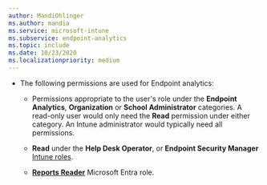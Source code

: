 ```yaml
---
author: MandiOhlinger
ms.author: mandia
ms.service: microsoft-intune
ms.subservice: endpoint-analytics
ms.topic: include
ms.date: 10/23/2020
ms.localizationpriority: medium
---
```

<!--Don't apply H2 in this include file since they are context driven by article. Used in overview.md, enroll-configmgr.md and enroll-intune.md files -->

- The following permissions are used for Endpoint analytics:
  - Permissions appropriate to the user's role under the **Endpoint Analytics**,  **Organization** or **School Administrator** categories.
A read-only user would only need the **Read** permission under either category. An Intune administrator would typically need all permissions.

  - **Read** under the **Help Desk Operator**, or **Endpoint Security Manager** [Intune roles](../../intune-service/fundamentals/role-based-access-control.md).

  - [**Reports Reader**](/azure/active-directory/roles/permissions-reference#reports-reader) Microsoft Entra role.
